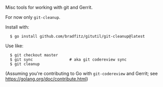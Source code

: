 Misc tools for working with git and Gerrit.

For now only `git-cleanup`.

Install with:

```
  $ go install github.com/bradfitz/gitutil/git-cleanup@latest
```

Use like:

```
  $ git checkout master
  $ git sync                # aka git codereview sync
  $ git cleanup
```

(Assuming you're contributing to Go with `git-codereview` and Gerrit;
see https://golang.org/doc/contribute.html)
